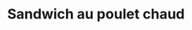 ---
title: "Sandwich au poulet chaud"
description: "Une généreuses quantités de poitrine de poulet fraîchement cuite, recouvertes de notre délicieuse sauce maison"
price_s: ""
price_l: "13"
price_lg: ""
weight: "5"
hidden: true
---